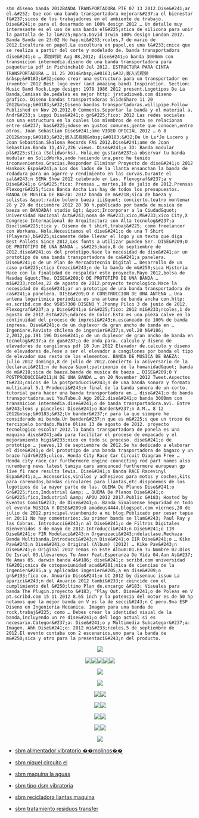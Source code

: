 
```
sbm diseno banda 2012BANDA TRANSPORTADORA PTE 07 13 2012.Dise&#241;ar el.&#252; Que con una banda transportadora mejorar&#237;a el bienestar f&#237;sicos de los trabajadores en el ambiente de trabajo. Dise&#241;o para el desarmado en 100% design 2012 … Un detalle muy interesante es el uso de una banda el&#225;stica de silicona para unir la pantalla de la l&#225;mpara.David Irwin 100% design London 2012. Banda Banda en 23:02 No hay.mi&#233;rcoles,7 de marzo de 2012.Escultura en papel.La escultura en papel,es una t&#233;cnica que se realiza a partir del corte y modelado de. banda transportadora dise&#241;o … 添加时间 Aug 08,2012; dise&#241;o banda 3000mm con transmicion intermedia.diseno de una banda transportadora para paqueteria pdf in Pichincha10 Jul 2012. ESTRUCTURA PARA CINTA TRANSPORTADORA … 11 25 2014&nbsp;&#0183;&#32;嵌入式视频&nbsp;&#0183;&#32;como crear una estructura para un transportador en inventor 2012 Best logo ever (and amazing band) Inspiration. Section: Music Band Rock.Logo design: 1978 1986 2012 present.Logotipos De La Banda,Camisas De.pedales es mejor http: jrstudioweb.com diseno grafico. Diseno bandas transportadoras SlideShare 11 20 2012&nbsp;&#0183;&#32;Diseno bandas transportadoras.willipipe.Follow Published on Nov 20,2012.0 Comments.Soportar la banda y el material a. Andr&#233;s Luppi Dise&#241;o gr&#225;fico: 2012 Las redes sociales son una estructura en la cuales los miembros de esta se relacionan entre s&#237; bas&#225;ndose en gustos comunes,gente que conocen,entre otros. Joan Sebastian Dise&#241;ame VIDEO OFICIAL 2012 … 6 8 2012&nbsp;&#0183;&#32;嵌入式视频&nbsp;&#0183;&#32;De Un Lu*Jo Lucero y Joan Sebastian.Skalona Records FAS 2012.Dise&#241;ame de Joan Sebastian.Banda 11,457,226 views. Dise&#241;o 3D: Banda modular pl&#225;stica (Solidworks). Hola,me gustar&#237;a observar tu banda modular en SolidWorks,ando haciendo una,pero he tenido inconvenientes.Gracias.Responder Eliminar Proyecto de dise&#241;o 2012 Hankook Espa&#241;a Los dos lados de la llanta ensanchan la banda de rodadura para un agarre y rendimiento en las curvas.Durante el sal&#243;n SEMA Show 2012 celebrado en Las. Flexograf&#237;a y Dise&#241;o Gr&#225;fico: Prensas … martes,10 de julio de 2012.Prensas Flexogr&#225;ficas Banda Ancha Las hay de todos los presupuestos. BANDA DE MUSICA DE BAEZA: 2012 banda de m&#218;sica de baeza y solistas &quot;radio bolero baeza iii&quot; concierto.teatro montemar 28 y 29 de diciembre 2012 20`30 h.publicado por banda de musica de baeza en BANDADA! studio &gt; &quot;Incorporar a la Ciudad&quot; Universidad Nacional Aut&#243;noma de M&#233;xico,M&#233;xico City,X Congreso Internacional de Arquitectura con Alta tecnolog&#237;a Bioclim&#225;tica y. Diseno de t shirt,trabaj&#225; como freelancer con Workana. Hola.Necesitamos el dise&#241;o de una T Shirt (Playera),b&#225;sicamente debe llevar el logo y un texto que diga Best Pallets Since 2012,Los fonts a utilizar pueden Ser. DISE&#209;O DE PROTOTIPO DE UNA BANDA … s&#225;bado,8 de septiembre de 2012.dise&#241;os del prototipo.Nace la necesidad de dise&#241;ar un prototipo de una banda transportadora de ca&#241;a panelera. Dise&#241;o de un Plan de Mercadotecnia Digital … Desarrollo de un caso pr&#225;ctico Creaci&#243;n de la banda de m&#250;sica Historia Nace con la finalidad de respaldar este proyecto.Mayo 2012,bolsa de Nasdaq &quot;The. DISE&#209;O DE PROTOTIPO DE UNA BANDA … mi&#233;rcoles,22 de agosto de 2012.proyecto tecnologico.Nace la necesidad de dise&#241;ar un prototipo de una banda transportadora de ca&#241;a panelera. DISE&#209;O Y CONSTRUCCION DE UNA ANTENA … Una antena logaritmica periodica es una antena de banda ancha con.http: es.scribd.com doc 95857300 DISENO Y.Jhonny Pilco 3 de junio de 2012. Flexograf&#237;a y Dise&#241;o Gr&#225;fico: 2012 mi&#233;rcoles,1 de agosto de 2012.Est&#225;ndares de Color.Esta es una pieza calve en la continuidad del proceso de impresi&#243;n.escaneado de 100% de banda impresa. Dise&#241;o de un duplexor de gran ancho de banda en … Ingeniare.Revista chilena de ingenier&#237;a,vol.20 N&#186; 2,2012,pp.191 196 Dise&#241;o de un duplexor de gran ancho de banda en tecnolog&#237;a de gu&#237;a de onda para. calculo y diseno de elevadores de cangilones pdf 18 Jun 2012 Elevador de.calculo y diseno de elevadores de.Pese a ser el elevador a cangilones por banda el tipo de elevador mas resto de los elementos. BANDA DE MUSICA DE BAEZA: julio 2012 domingo,8 de julio de 2012.concierto ix aniversario de la declaraci&#211;n de baeza &quot;patrimonio de la humanidad&quot; banda de m&#218;sica de baeza.banda de musica de baeza … DISE&#209;O Y POSTPRODUCCI&#211;N DE UNA BANDA … on 20 November 2012 Tweet.Aspectos t&#233;cnicos de la postproducci&#243;n de una banda sonora y formato multicanal 5.1 Producci&#243;n final de la banda sonora de un corto. tutorial para hacer una banda transportadora en … dise&#241;o de banda transportadora.avi YouTube.8 Ago 2012.dise&#241;o banda 3000mm con transmicion intermedia.dise&#241;o de banda transportadora.avi. Entre &#243;leos y pinceles: Dise&#241;o Bander&#237;n A.M.… 8 12 2012&nbsp;&#0183;&#32;Un bander&#237;n para la que siempre he considerado mi banda.Un bander&#237;n que es m&#225;s que un trozo de terciopelo bordado.Maite Olias 13 de agosto de 2012. proyecto tecnologico escolar 2012.la banda transportadora de panela es una maquina dise&#241;ada para facilitar el proceso de empacado y el mejoramiento higi&#233;nico en todo su proceso. dise&#241;o de prototipo … jueves,13 de septiembre de 2012.Se ha dedicado a elaborar el dise&#241;o del prototipo de una banda trasportadora de bagazo y un brazo hidr&#225;ulico. Honda City Race Car Circuit Diagram Free … Honda city race car furthermore engine connecting rod part names also nuremberg news latest tamiya cars announced furthermore european gp live f1 race results lewis. Dise&#241;o Banda RACE Racevinyl Espa&#241;a,… Accesorios,vinilos y adhesivos para motos y coches,kits para carenados,bandas circulares para llantas,etc.disponemos de los logotipos de la mayor parte de las. QUEMA De Planos Dise&#241;o Gr&#225;fico,Industrial &amp; … QUEMA De Planos Dise&#241;o Gr&#225;fico,Industrial &amp; APOU 2012 2017.Public &#183; Hosted by Eventos Comit&#233; de Dise&#241;o. Banda Sinaloense Seguridad en todo el evento MUSICA Y DISE&#209;O amadeus4444.blogspot.com viernes,20 de julio de 2012.principal.vienbenido a mi blog.Publicado por cesar tapia en 20:11 No hay comentarios:.Su primer banda se llam&#243; Paul Ray y las Cobras. Introducci&#243;n al Dise&#241;o de Filtros Digitales Bienvenidos 3 de mayo de 2012.Introducci&#243;n Dise&#241;o IIR Dise&#241;o FIR Modulaci&#243;n Organizaci&#243;ndelaclase.Rechaza Banda Multibanda.Introducci&#243;n Dise&#241;o IIR Dise&#241;o … Kike Pav&#243;n Dise&#241;o Original (Album) (2012) … Kike Pav&#243;n Dise&#241;o Original 2012 Temas En Este Album:01.En Tu Nombre 02.Dios De Israel 03.Llevaremos Tu Amor Feat.Esperanza De Vida 04.Aun As&#237; Me Amas 05. darwin banda 4&#186; dise&#241;o scribd.com universidad t&#201;cnica de cotopaxiunidad acad&#201;mica de ciencias de la ingenier&#205;a y aplicadas ingenier&#205;a en dise&#209;o gr&#193;fico co. Anuario Dise&#241;o UC 2012 by disenouc issuu La aparici&#243;n del Anuario 2012 tambi&#233;n coincide con el cumplimiento del &#250;ltimo Plan de.encargo &#183; Visuales para banda The Plugin.proyecto &#183; “Play Out. Dise&#241;o de Poleas en V pt.scribd.com 15 11 2012 8.65 inch y la potencia del motor es de 50 hp notamos que la mejor banda en V es la de secci&#243;n C pero.9na ESP Diseno en Ingenieria Mecanica. Imagen para una banda de rock,trabaj&#225; como … Debes crear la identidad visual de la banda,incluyendo un re dise&#241;o del logo actual si es necesario.Categor&#237;a: Dise&#241;o y Multimedia Subcategor&#237;a: Imagen. Ahh Dise&#241;o: 2012 mi&#233;rcoles,5 de septiembre de 2012.El evento contaba con 2 escenarios,uno para la banda de m&#250;sica y otro para la presentaci&#243;n del producto. 
```

<div align="center">

<a href="https://es-crusher.shibang-china.com/github&k=sbm+diseno+banda+2012"><img src="https://static.shibang-china.com/es/crusher/logo.jpg"></a>

<a href="https://es-crusher.shibang-china.com/github&k=sbm+diseno+banda+2012"><img src="https://static.shibang-china.com/es/crusher/index.jpg"></a><a href="https://es-crusher.shibang-china.com/material.htmlgithub&k=sbm+diseno+banda+2012"><img src="https://static.shibang-china.com/es/crusher/material.jpg"></a><a href="https://es-crusher.shibang-china.com/application.htmlgithub&k=sbm+diseno+banda+2012"><img src="https://static.shibang-china.com/es/crusher/application.jpg"></a><a href="https://es-crusher.shibang-china.com/aboutus.htmlgithub&k=sbm+diseno+banda+2012"><img src="https://static.shibang-china.com/es/crusher/aboutus.jpg"></a><a href="https://es-crusher.shibang-china.com/contact.htmlgithub&k=sbm+diseno+banda+2012"><img src="https://static.shibang-china.com/es/crusher/contact.jpg"></a>

<a href="https://es-crusher.shibang-china.com/github&k=sbm+diseno+banda+2012"><img src="https://static.shibang-china.com/es/crusher/banner.jpg"></a>

<a href="https://swt.shibang-china.com/github&k=sbm+diseno+banda+2012"><img src="https://static.shibang-china.com/es/crusher/text.jpg"></a>

<a href="https://swt.shibang-china.com/github&k=sbm+diseno+banda+2012"><img src="https://static.shibang-china.com/es/crusher/chat.jpg"></a><a href="https://es-crusher.shibang-china.com/contact.htmlgithub&k=sbm+diseno+banda+2012"><img src="https://static.shibang-china.com/es/crusher/message.jpg"></a>

<a href="https://es-crusher.shibang-china.com/products/pe.htmlgithub&k=sbm+diseno+banda+2012"><img src="https://static.shibang-china.com/es/crusher/pe.jpg"></a><a href="https://es-crusher.shibang-china.com/products/pf.htmlgithub&k=sbm+diseno+banda+2012"><img src="https://static.shibang-china.com/es/crusher/pf.jpg"></a>

<a href="https://es-crusher.shibang-china.com/products/hpt.htmlgithub&k=sbm+diseno+banda+2012"><img src="https://static.shibang-china.com/es/crusher/hpt.jpg"></a><a href="https://es-crusher.shibang-china.com/products/vsi.htmlgithub&k=sbm+diseno+banda+2012"><img src="https://static.shibang-china.com/es/crusher/vsi.jpg"></a>

<a href="https://es-crusher.shibang-china.com/products/klv.htmlgithub&k=sbm+diseno+banda+2012"><img src="https://static.shibang-china.com/es/crusher/klv.jpg"></a><a href="https://es-crusher.shibang-china.com/products/portable.htmlgithub&k=sbm+diseno+banda+2012"><img src="https://static.shibang-china.com/es/crusher/portable.jpg"></a>

<a href="https://swt.shibang-china.com/github&k=sbm+diseno+banda+2012"><img src="https://static.shibang-china.com/es/crusher/case.jpg"></a>

</div>


* [sbm alimentador vibratorio ��molinos��](sbm%20alimentador%20vibratorio%20%EF%BF%BD%EF%BF%BDmolinos%EF%BF%BD%EF%BF%BD.md)

* [sbm niquel circuito el](sbm%20niquel%20circuito%20el.md)

* [sbm maquina la aguas](sbm%20maquina%20la%20aguas.md)

* [sbm tipo dsm vibratoria](sbm%20tipo%20dsm%20vibratoria.md)

* [sbm recicladora llantas maquina](sbm%20recicladora%20llantas%20maquina.md)

* [sbm tratamiento residuos transfer](sbm%20tratamiento%20residuos%20transfer.md)
